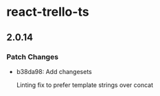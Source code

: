 # react-trello-ts

## 2.0.14

### Patch Changes

- b38da98: Add changesets

  Linting fix to prefer template strings over concat
